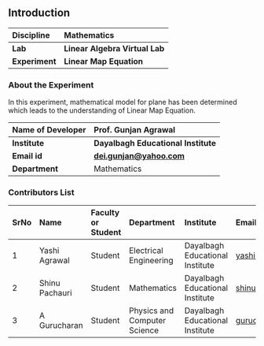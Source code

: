 ## Introduction


<b>Discipline | <b>Mathematics
:--|:--|
<b> Lab | <b> Linear Algebra Virtual Lab
<b> Experiment|     <b> Linear Map Equation

### About the Experiment 

In this experiment, mathematical model for plane has been determined which leads to the understanding of Linear Map Equation.

<b>Name of Developer | <b> Prof. Gunjan Agrawal
:--|:--|
<b> Institute | <b>  Dayalbagh Educational Institute 
<b> Email id|     <b>  dei.gunjan@yahoo.com
<b> Department |  Mathematics

### Contributors List

SrNo | Name | Faculty or Student | Department| Institute | Email id
:--|:--|:--|:--|:--|:--|
1 | Yashi Agrawal| Student | Electrical Engineering | Dayalbagh Educational Institute | yashi03902@gmail.com
2 | Shinu Pachauri | Student | Mathematics | Dayalbagh Educational Institute | shinupachouri520@gmail.com
3 | A Gurucharan| Student | Physics and Computer Science | Dayalbagh Educational Institute | gurucharan1027@gmail.com
